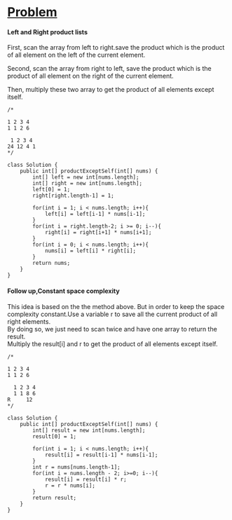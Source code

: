 # [Problem](https://leetcode.com/problems/product-of-array-except-self/)

#### Left and Right product lists
First, scan the array from left to right.save the product which is the product of all element on the left of the current element. 

Second, scan the array from right to left, save the product which is the product of all element on the right of the current element. 

Then, multiply these two array to get the product of all elements except itself.  
````
/*

1 2 3 4
1 1 2 6

 1 2 3 4
24 12 4 1
*/
````
````
class Solution {
    public int[] productExceptSelf(int[] nums) {
        int[] left = new int[nums.length];
        int[] right = new int[nums.length];
        left[0] = 1;
        right[right.length-1] = 1;
        
        for(int i = 1; i < nums.length; i++){
            left[i] = left[i-1] * nums[i-1];
        }  
        for(int i = right.length-2; i >= 0; i--){
            right[i] = right[i+1] * nums[i+1];
        }        
        for(int i = 0; i < nums.length; i++){
            nums[i] = left[i] * right[i];
        }
        return nums;
    }
}
````
#### Follow up,Constant space complexity
This idea is based on the the method above. But in order to keep the space complexity constant.Use a variable r to save all the current product of all right elements.  
By doing so, we just need to scan twice and have one array to return the result.  
Multiply the result[i] and r to get the product of all elements except itself.
````
/*

1 2 3 4
1 1 2 6

  1 2 3 4
  1 1 8 6
R     12 
*/
````
````
class Solution {
    public int[] productExceptSelf(int[] nums) {
        int[] result = new int[nums.length];
        result[0] = 1;
        
        for(int i = 1; i < nums.length; i++){
            result[i] = result[i-1] * nums[i-1];
        }  
        int r = nums[nums.length-1];
        for(int i = nums.length - 2; i>=0; i--){
            result[i] = result[i] * r;
            r = r * nums[i];
        } 
        return result;
    }
}

````
